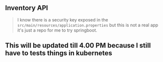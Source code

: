 ## Inventory API

> I know there is a security key exposed in the `src/main/resources/application.properties` but this is not a real app it's just a repo for me to try springboot.

## This will be updated till 4.00 PM because I still have to tests things in kubernetes